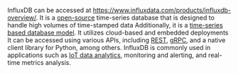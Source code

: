 InfluxDB can be accessed at https://www.influxdata.com/products/influxdb-overview/. It is a [open-source](https://en.wikipedia.org/wiki/InfluxDB#:~:text=InfluxDB%20is%20an%20open%2Dsource,%2C%20and%20real%2Dtime%20analytics.) 
time-series database that is designed to handle high volumes of time-stamped data
Additionally, it is a [time-series based database model](https://www.influxdata.com/time-series-forecasting-methods/#:~:text=Time%20series%20models%20are%20used,on%20the%20individual%20time%20series.). It utilizes cloud-based and embedded deployments 
It can be accessed using various APIs, including [REST](https://docs.influxdata.com/influxdb/v1.8/tools/api/), [gRPC](https://pkg.go.dev/github.com/zakhio/go-metrics-influxdb-grpc-example), and a native client library for Python, among others.
InfluxDB is commonly used in applications such as [IoT data analytics](https://www.datadoghq.com/dg/monitor/iot/?utm_source=advertisement&utm_medium=search&utm_campaign=dg-google-iot-na&utm_keyword=analyze%20iot&utm_matchtype=p&utm_campaignid=15832880564&utm_adgroupid=133763745995&gclid=Cj0KCQjwla-hBhD7ARIsAM9tQKs83riQYyHTCvN7pHaCh3Zrd0kdZ_1QwEXUTCDRi3X13zVWpPLaqssaAnp8EALw_wcB), monitoring and alerting, and real-time metrics analysis.
